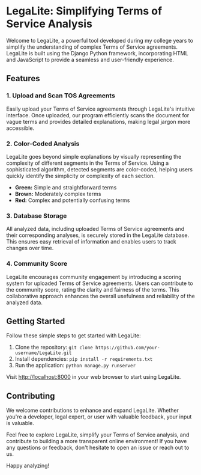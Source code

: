 # LegaLite: Simplifying Terms of Service Analysis



Welcome to LegaLite, a powerful tool developed during my college years to simplify the understanding of complex Terms of Service agreements. LegaLite is built using the Django Python framework, incorporating HTML and JavaScript to provide a seamless and user-friendly experience.

## Features

### 1. **Upload and Scan TOS Agreements**

Easily upload your Terms of Service agreements through LegaLite's intuitive interface. Once uploaded, our program efficiently scans the document for vague terms and provides detailed explanations, making legal jargon more accessible.

### 2. **Color-Coded Analysis**

LegaLite goes beyond simple explanations by visually representing the complexity of different segments in the Terms of Service. Using a sophisticated algorithm, detected segments are color-coded, helping users quickly identify the simplicity or complexity of each section.

- **Green:** Simple and straightforward terms
- **Brown:** Moderately complex terms
- **Red:** Complex and potentially confusing terms

### 3. **Database Storage**

All analyzed data, including uploaded Terms of Service agreements and their corresponding analyses, is securely stored in the LegaLite database. This ensures easy retrieval of information and enables users to track changes over time.

### 4. **Community Score**

LegaLite encourages community engagement by introducing a scoring system for uploaded Terms of Service agreements. Users can contribute to the community score, rating the clarity and fairness of the terms. This collaborative approach enhances the overall usefulness and reliability of the analyzed data.

## Getting Started

Follow these simple steps to get started with LegaLite:

1. Clone the repository: `git clone https://github.com/your-username/LegaLite.git`
2. Install dependencies: `pip install -r requirements.txt`
3. Run the application: `python manage.py runserver`

Visit [http://localhost:8000](http://localhost:8000) in your web browser to start using LegaLite.

## Contributing

We welcome contributions to enhance and expand LegaLite. Whether you're a developer, legal expert, or user with valuable feedback, your input is valuable. 


Feel free to explore LegaLite, simplify your Terms of Service analysis, and contribute to building a more transparent online environment! If you have any questions or feedback, don't hesitate to open an issue or reach out to us.

Happy analyzing!
